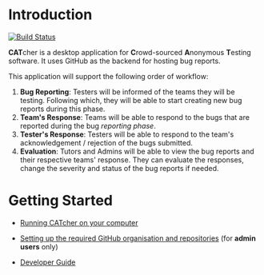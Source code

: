 # Introduction

[![Build Status](https://travis-ci.org/CATcher-org/CATcher.svg?branch=master)](https://travis-ci.org/CATcher-org/CATcher)

**CAT**cher is a desktop application for **C**rowd-sourced **A**nonymous **T**esting software. It uses GitHub as the backend for hosting bug reports.

This application will support the following order of workflow:
1. **Bug Reporting**: Testers will be informed of the teams they will be testing. Following which, they will be able to start creating new bug reports during this phase.
2. **Team's Response**: Teams will be able to respond to the bugs that are reported during the bug _reporting phase_.
3. **Tester's Response**: Testers will be able to respond to the team's acknowledgement / rejection of the bugs submitted.
3. **Evaluation**: Tutors and Admins will be able to view the bug reports and their respective teams' response. They can evaluate the responses, change the severity and status of the bug reports if needed.

# Getting Started

* [Running CATcher on your computer](./usage-notes.md)

* [Setting up the required GitHub organisation and repositories](./setup-notes.md) (for **admin users** only)

* [Developer Guide](./DeveloperGuide.md)
